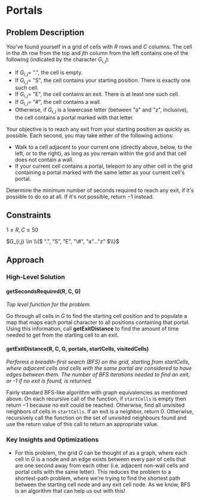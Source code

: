 # Portals

## Problem Description

You've found yourself in a grid of cells with $R$ rows and $C$ columns. The cell in the $i\text{th}$ row from the top and $j\text{th}$ column from the left contains one of the following (indicated by the character $G_{i,j}$):
- If $G_{i,j} =$ ".", the cell is empty.
- If $G_{i,j} =$ "S", the cell contains your starting position. There is exactly one such cell.
- If $G_{i,j} =$ "E", the cell contains an exit. There is at least one such cell.
- If $G_{i,j} =$ "#", the cell contains a wall.
- Otherwise, if $G_{i,j}$ is a lowercase letter (between "a" and "z", inclusive), the cell contains a portal marked with that letter.

Your objective is to reach any exit from your starting position as quickly as possible. Each second, you may take either of the following actions:
- Walk to a cell adjacent to your current one (directly above, below, to the left, or to the right), as long as you remain within the grid and that cell does not contain a wall.
- If your current cell contains a portal, teleport to any other cell in the grid containing a portal marked with the same letter as your current cell's portal.

Determine the minimum number of seconds required to reach any exit, if it's possible to do so at all. If it's not possible, return $-1$ instead.

## Constraints

$1 \leq R,C \leq 50$

$G_{i,j} \in \\{$ ".", "S", "E", "\#", "a"..."z" $\\}$

## Approach

### High-Level Solution

#### getSecondsRequired(R, C, G)

*Top level function for the problem.*

Go through all cells in $G$ to find the starting cell position and to populate a map that maps each portal character to all positions containing that portal. Using this information, call **getExitDistance** to find the amount of time needed to get from the starting cell to an exit.

#### getExitDistance(R, C, G, portals, startCells, visitedCells)

*Performs a breadth-first search (BFS) on the grid, starting from startCells, where adjacent cells and cells with the same portal are considered to have edges between them. The number of BFS iterations needed to find an exit, or -1 if no exit is found, is returned.*

Fairly standard BFS-like algorithm with graph equivalencies as mentioned above. On each recursive call of the function, if ```startCells``` is empty then return $-1$ because no exit could be reached. Otherwise, find all unvisited neighbors of cells in ```startCells```. If an exit is a neighbor, return 0. Otherwise, recursively call the function on the set of unvisited neighbours found and use the return value of this call to return an appropriate value.

### Key Insights and Optimizations

- For this problem, the grid $G$ can be thought of as a graph, where each cell in $G$ is a node and an edge exists between every pair of cells that are one second away from each other (i.e. adjacent non-wall cells and portal cells with the same letter). This reduces the problem to a shortest-path problem, where we're trying to find the shortest path between the starting cell node and any exit cell node. As we know, BFS is an algorithm that can help us out with this!